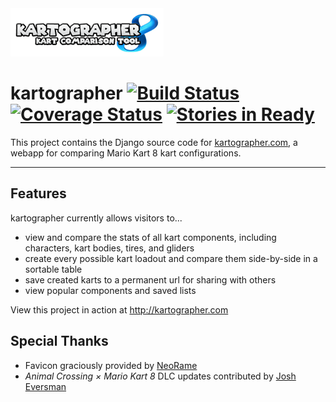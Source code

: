 <img src="kartographer/static/images/logo.png" alt="kartographer" width="245px">

# kartographer [![Build Status](https://travis-ci.org/dougwt/kartographer.svg?branch=master)](https://travis-ci.org/dougwt/kartographer) [![Coverage Status](https://img.shields.io/coveralls/dougwt/kartographer.svg)](https://coveralls.io/r/dougwt/kartographer) [![Stories in Ready](https://badge.waffle.io/dougwt/kartographer.svg?label=ready&title=Ready)](http://waffle.io/dougwt/kartographer)

This project contains the Django source code for [kartographer.com](http://kartographer.com), a webapp for comparing Mario Kart 8 kart configurations. 

---

## Features

kartographer currently allows visitors to...

- view and compare the stats of all kart components, including characters, kart bodies, tires, and gliders
- create every possible kart loadout and compare them side-by-side in a sortable table
- save created karts to a permanent url for sharing with others
- view popular components and saved lists

View this project in action at http://kartographer.com

## Special Thanks

- Favicon graciously provided by [NeoRame](http://neorame.deviantart.com/art/Wii-Wheels-v-2-271700550)
- *Animal Crossing × Mario Kart 8* DLC updates contributed by [Josh Eversman](https://github.com/jeversmann)

